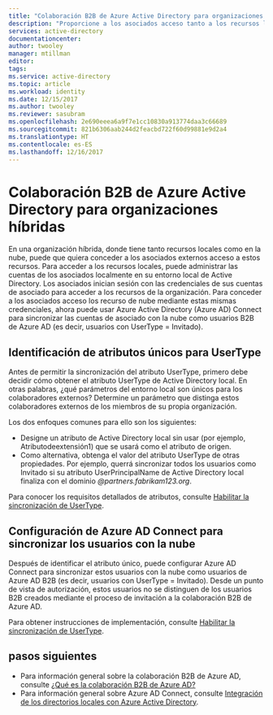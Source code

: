 ```yaml
---
title: "Colaboración B2B de Azure Active Directory para organizaciones híbridas | Microsoft Docs"
description: "Proporcione a los asociados acceso tanto a los recursos locales como de nube con la colaboración B2B de Azure AD."
services: active-directory
documentationcenter: 
author: twooley
manager: mtillman
editor: 
tags: 
ms.service: active-directory
ms.topic: article
ms.workload: identity
ms.date: 12/15/2017
ms.author: twooley
ms.reviewer: sasubram
ms.openlocfilehash: 2e690eeea6a9f7e1cc10830a913774daa3c66689
ms.sourcegitcommit: 821b6306aab244d2feacbd722f60d99881e9d2a4
ms.translationtype: HT
ms.contentlocale: es-ES
ms.lasthandoff: 12/16/2017
---
```

# <a name="azure-active-directory-b2b-collaboration-for-hybrid-organizations"></a>Colaboración B2B de Azure Active Directory para organizaciones híbridas

En una organización híbrida, donde tiene tanto recursos locales como en la nube, puede que quiera conceder a los asociados externos acceso a estos recursos. Para acceder a los recursos locales, puede administrar las cuentas de los asociados localmente en su entorno local de Active Directory. Los asociados inician sesión con las credenciales de sus cuentas de asociado para acceder a los recursos de la organización. Para conceder a los asociados acceso los recurso de nube mediante estas mismas credenciales, ahora puede usar Azure Active Directory (Azure AD) Connect para sincronizar las cuentas de asociado con la nube como usuarios B2B de Azure AD (es decir, usuarios con UserType = Invitado).

## <a name="identify-unique-attributes-for-usertype"></a>Identificación de atributos únicos para UserType

Antes de permitir la sincronización del atributo UserType, primero debe decidir cómo obtener el atributo UserType de Active Directory local. En otras palabras, ¿qué parámetros del entorno local son únicos para los colaboradores externos? Determine un parámetro que distinga estos colaboradores externos de los miembros de su propia organización.

Los dos enfoques comunes para ello son los siguientes:

- Designe un atributo de Active Directory local sin usar (por ejemplo, Atributodeextensión1) que se usará como el atributo de origen. 
- Como alternativa, obtenga el valor del atributo UserType de otras propiedades. Por ejemplo, querrá sincronizar todos los usuarios como Invitado si su atributo UserPrincipalName de Active Directory local finaliza con el dominio *@partners.fabrikam123.org*.
 
Para conocer los requisitos detallados de atributos, consulte [Habilitar la sincronización de UserType](connect/active-directory-aadconnectsync-change-the-configuration.md#enable-synchronization-of-usertype). 

## <a name="configure-azure-ad-connect-to-sync-users-to-the-cloud"></a>Configuración de Azure AD Connect para sincronizar los usuarios con la nube

Después de identificar el atributo único, puede configurar Azure AD Connect para sincronizar estos usuarios con la nube como usuarios de Azure AD B2B (es decir, usuarios con UserType = Invitado). Desde un punto de vista de autorización, estos usuarios no se distinguen de los usuarios B2B creados mediante el proceso de invitación a la colaboración B2B de Azure AD.

Para obtener instrucciones de implementación, consulte [Habilitar la sincronización de UserType](connect/active-directory-aadconnectsync-change-the-configuration.md#enable-synchronization-of-usertype).

## <a name="next-steps"></a>pasos siguientes

- Para información general sobre la colaboración B2B de Azure AD, consulte [¿Qué es la colaboración B2B de Azure AD?](active-directory-b2b-what-is-azure-ad-b2b.md)
- Para información general sobre Azure AD Connect, consulte [Integración de los directorios locales con Azure Active Directory](connect/active-directory-aadconnect.md).

